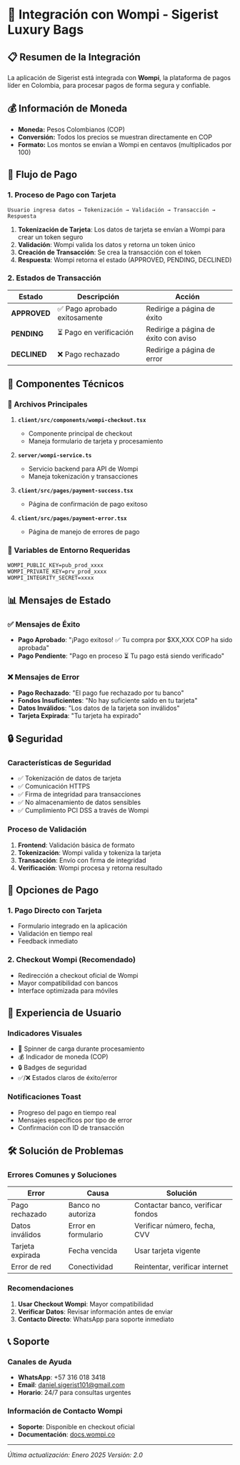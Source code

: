 # 🏦 Integración con Wompi - Sigerist Luxury Bags

## 📋 Resumen de la Integración

La aplicación de Sigerist está integrada con **Wompi**, la plataforma de pagos líder en Colombia, para procesar pagos de forma segura y confiable.

## 💰 Información de Moneda

- **Moneda:** Pesos Colombianos (COP)
- **Conversión:** Todos los precios se muestran directamente en COP
- **Formato:** Los montos se envían a Wompi en centavos (multiplicados por 100)

## 🔄 Flujo de Pago

### 1. Proceso de Pago con Tarjeta
```
Usuario ingresa datos → Tokenización → Validación → Transacción → Respuesta
```

1. **Tokenización de Tarjeta**: Los datos de tarjeta se envían a Wompi para crear un token seguro
2. **Validación**: Wompi valida los datos y retorna un token único
3. **Creación de Transacción**: Se crea la transacción con el token
4. **Respuesta**: Wompi retorna el estado (APPROVED, PENDING, DECLINED)

### 2. Estados de Transacción

| Estado | Descripción | Acción |
|--------|-------------|--------|
| **APPROVED** | ✅ Pago aprobado exitosamente | Redirige a página de éxito |
| **PENDING** | ⏳ Pago en verificación | Redirige a página de éxito con aviso |
| **DECLINED** | ❌ Pago rechazado | Redirige a página de error |

## 🔧 Componentes Técnicos

### 📁 Archivos Principales

1. **`client/src/components/wompi-checkout.tsx`**
   - Componente principal de checkout
   - Maneja formulario de tarjeta y procesamiento

2. **`server/wompi-service.ts`**
   - Servicio backend para API de Wompi
   - Maneja tokenización y transacciones

3. **`client/src/pages/payment-success.tsx`**
   - Página de confirmación de pago exitoso

4. **`client/src/pages/payment-error.tsx`**
   - Página de manejo de errores de pago

### 🔑 Variables de Entorno Requeridas

```env
WOMPI_PUBLIC_KEY=pub_prod_xxxx
WOMPI_PRIVATE_KEY=prv_prod_xxxx
WOMPI_INTEGRITY_SECRET=xxxx
```

## 📊 Mensajes de Estado

### ✅ Mensajes de Éxito
- **Pago Aprobado**: "¡Pago exitoso! ✅ Tu compra por $XX,XXX COP ha sido aprobada"
- **Pago Pendiente**: "Pago en proceso ⏳ Tu pago está siendo verificado"

### ❌ Mensajes de Error
- **Pago Rechazado**: "El pago fue rechazado por tu banco"
- **Fondos Insuficientes**: "No hay suficiente saldo en tu tarjeta"
- **Datos Inválidos**: "Los datos de la tarjeta son inválidos"
- **Tarjeta Expirada**: "Tu tarjeta ha expirado"

## 🔒 Seguridad

### Características de Seguridad
- ✅ Tokenización de datos de tarjeta
- ✅ Comunicación HTTPS
- ✅ Firma de integridad para transacciones
- ✅ No almacenamiento de datos sensibles
- ✅ Cumplimiento PCI DSS a través de Wompi

### Proceso de Validación
1. **Frontend**: Validación básica de formato
2. **Tokenización**: Wompi valida y tokeniza la tarjeta
3. **Transacción**: Envío con firma de integridad
4. **Verificación**: Wompi procesa y retorna resultado

## 🌟 Opciones de Pago

### 1. Pago Directo con Tarjeta
- Formulario integrado en la aplicación
- Validación en tiempo real
- Feedback inmediato

### 2. Checkout Wompi (Recomendado)
- Redirección a checkout oficial de Wompi
- Mayor compatibilidad con bancos
- Interface optimizada para móviles

## 📱 Experiencia de Usuario

### Indicadores Visuales
- 🔄 Spinner de carga durante procesamiento
- 💰 Indicador de moneda (COP)
- 🔒 Badges de seguridad
- ✅/❌ Estados claros de éxito/error

### Notificaciones Toast
- Progreso del pago en tiempo real
- Mensajes específicos por tipo de error
- Confirmación con ID de transacción

## 🛠️ Solución de Problemas

### Errores Comunes y Soluciones

| Error | Causa | Solución |
|-------|-------|----------|
| Pago rechazado | Banco no autoriza | Contactar banco, verificar fondos |
| Datos inválidos | Error en formulario | Verificar número, fecha, CVV |
| Tarjeta expirada | Fecha vencida | Usar tarjeta vigente |
| Error de red | Conectividad | Reintentar, verificar internet |

### Recomendaciones
1. **Usar Checkout Wompi**: Mayor compatibilidad
2. **Verificar Datos**: Revisar información antes de enviar
3. **Contacto Directo**: WhatsApp para soporte inmediato

## 📞 Soporte

### Canales de Ayuda
- **WhatsApp**: +57 316 018 3418
- **Email**: daniel.sigerist101@gmail.com
- **Horario**: 24/7 para consultas urgentes

### Información de Contacto Wompi
- **Soporte**: Disponible en checkout oficial
- **Documentación**: [docs.wompi.co](https://docs.wompi.co)

---

*Última actualización: Enero 2025*
*Versión: 2.0*